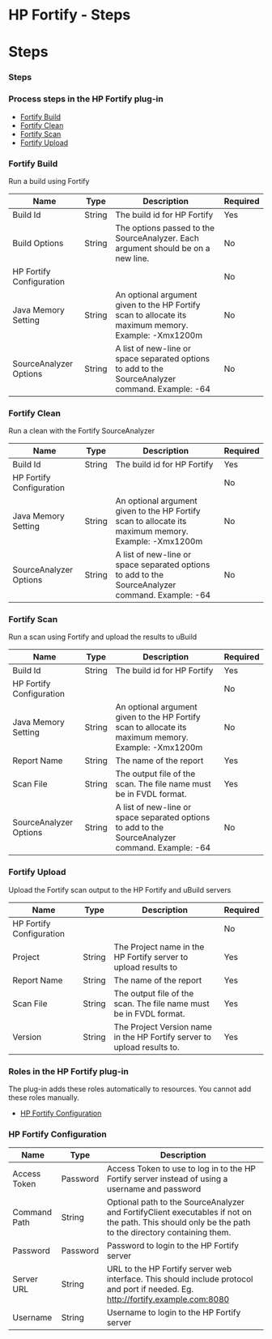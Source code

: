 
HP Fortify - Steps
==================

# Steps


### Steps




### Process steps in the HP Fortify plug-in

* [Fortify Build](#fortify_build)
* [Fortify Clean](#fortify_clean)
* [Fortify Scan](#fortify_scan)
* [Fortify Upload](#fortify_upload)


### Fortify Build

Run a build using Fortify


| Name | Type | Description                                                                                                          | Required |
| ---- | ---- | -------------------------------------------------------------------------------------------------------------------- | -------- |
| Build Id | String | The build id for HP Fortify | Yes |
| Build Options | String | The options passed to the SourceAnalyzer. Each argument should be on a new line. | No |
| HP Fortify Configuration |  |  | No |
| Java Memory Setting | String | An optional argument given to the HP Fortify scan to allocate its maximum memory. Example: -Xmx1200m | No |
| SourceAnalyzer Options | String | A list of new-line or space separated options to add to the SourceAnalyzer command. Example: -64 | No |

### Fortify Clean

Run a clean with the Fortify SourceAnalyzer


| Name | Type | Description                                                                                                          | Required |
| ---- | ---- | -------------------------------------------------------------------------------------------------------------------- | -------- |
| Build Id | String | The build id for HP Fortify | Yes |
| HP Fortify Configuration |  |  | No |
| Java Memory Setting | String | An optional argument given to the HP Fortify scan to allocate its maximum memory. Example: -Xmx1200m | No |
| SourceAnalyzer Options | String | A list of new-line or space separated options to add to the SourceAnalyzer command. Example: -64 | No |

### Fortify Scan

Run a scan using Fortify and upload the results to uBuild


| Name | Type | Description                                                                                                          | Required |
| ---- | ---- | -------------------------------------------------------------------------------------------------------------------- | -------- |
| Build Id | String | The build id for HP Fortify | Yes |
| HP Fortify Configuration |  |  | No |
| Java Memory Setting | String | An optional argument given to the HP Fortify scan to allocate its maximum memory. Example: -Xmx1200m | No |
| Report Name | String | The name of the report | Yes |
| Scan File | String | The output file of the scan. The file name must be in FVDL format. | Yes |
| SourceAnalyzer Options | String | A list of new-line or space separated options to add to the SourceAnalyzer command. Example: -64 | No |

### Fortify Upload

Upload the Fortify scan output to the HP Fortify and uBuild servers


| Name | Type | Description                                                                                                          | Required |
| ---- | ---- | -------------------------------------------------------------------------------------------------------------------- | -------- |
| HP Fortify Configuration |  |  | No |
| Project | String | The Project name in the HP Fortify server to upload results to | Yes |
| Report Name | String | The name of the report | Yes |
| Scan File | String | The output file of the scan. The file name must be in FVDL format. | Yes |
| Version | String | The Project Version name in the HP Fortify server to upload results to. | Yes |


### Roles in the HP Fortify plug-in

The plug-in adds these roles automatically to resources. You cannot add these roles manually.


* [HP Fortify Configuration](#hp_fortify_configuration_role)


### HP Fortify Configuration


| Name | Type | Description |
| --- | --- | --- |
| Access Token | Password | Access Token to use to log in to the HP Fortify server instead of using a username and password |
| Command Path | String | Optional path to the SourceAnalyzer and FortifyClient executables if not on the path. This should only be the path to the directory containing them. |
| Password | Password | Password to login to the HP Fortify server |
| Server URL | String | URL to the HP Fortify server web interface. This should include protocol and port if needed. Eg. http://fortify.example.com:8080 |
| Username | String | Username to login to the HP Fortify server |


